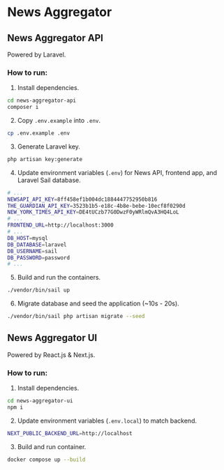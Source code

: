 # News Aggregator

## News Aggregator API

Powered by Laravel.

### How to run:

1. Install dependencies.

```bash
cd news-aggregator-api
composer i
```
2. Copy `.env.example` into `.env`.

```bash
cp .env.example .env
```

3. Generate Laravel key.

```bash
php artisan key:generate
```

4. Update environment variables (`.env`) for News API, frontend app, and Laravel Sail database.

```bash
# ...
NEWSAPI_API_KEY=8ff458ef1b004dc1884447752950b816
THE_GUARDIAN_API_KEY=3523b1b5-e18c-4b8e-bebe-10ecf8f0290d
NEW_YORK_TIMES_API_KEY=DE4tUCzb77G0DwzF0yWRlmQvA3HQ4LoL
# ...
FRONTEND_URL=http://localhost:3000
# ...
DB_HOST=mysql
DB_DATABASE=laravel
DB_USERNAME=sail
DB_PASSWORD=password
# ...
```

5. Build and run the containers.

```bash
./vendor/bin/sail up
```

6. Migrate database and seed the application (~10s - 20s).

```bash
./vendor/bin/sail php artisan migrate --seed
```

## News Aggregator UI

Powered by React.js & Next.js.

### How to run:

1. Install dependencies.

```bash
cd news-aggregator-ui
npm i
```

2. Update environment variables (`.env.local`) to match backend.

```bash
NEXT_PUBLIC_BACKEND_URL=http://localhost
```

3. Build and run container.

```bash
docker compose up --build
```
